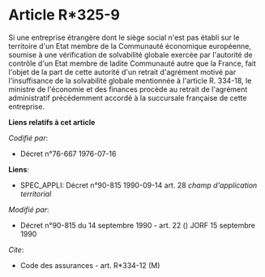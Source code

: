 # Article R*325-9

Si une entreprise étrangère dont le siège social n'est pas établi sur le territoire d'un Etat membre de la Communauté
économique européenne, soumise à une vérification de solvabilité globale exercée par l'autorité de contrôle d'un Etat membre
de ladite Communauté autre que la France, fait l'objet de la part de cette autorité d'un retrait d'agrément motivé par
l'insuffisance de la solvabilité globale mentionnée à l'article R. 334-18, le ministre de l'économie et des finances procède
au retrait de l'agrément administratif précédemment accordé à la succursale française de cette entreprise.

**Liens relatifs à cet article**

_Codifié par_:

  - Décret n°76-667 1976-07-16

**Liens**:

  - SPEC_APPLI: Décret n°90-815 1990-09-14 art. 28 *champ d'application territorial*

_Modifié par_:

  - Décret n°90-815 du 14 septembre 1990 - art. 22 () JORF 15 septembre 1990

_Cite_:

  - Code des assurances - art. R*334-12 (M)
